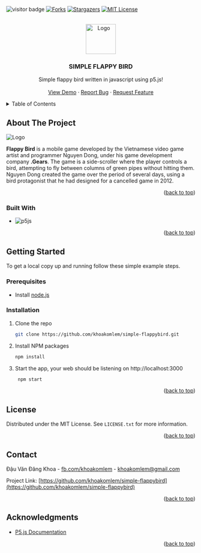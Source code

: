 <a name="readme-top"></a>


<!-- PROJECT SHIELDS -->
<!--
*** I'm using markdown "reference style" links for readability.
*** Reference links are enclosed in brackets [ ] instead of parentheses ( ).
*** See the bottom of this document for the declaration of the reference variables
*** for contributors-url, forks-url, etc. This is an optional, concise syntax you may use.
*** https://www.markdownguide.org/basic-syntax/#reference-style-links
-->

![visitor badge](https://visitor-badge.glitch.me/badge?page_id=khoakomlem.simple-flappybird)
[![Forks][forks-shield]][forks-url]
[![Stargazers][stars-shield]][stars-url]
[![MIT License][license-shield]][license-url]



<!-- PROJECT LOGO -->
<br />
<div align="center">
  <a href="https://github.com/othneildrew/Best-README-Template">
    <img src="https://khoakomlem.github.io/simple-flappybird/public/images/flappybird.png" alt="Logo" width="80" >
  </a>
  <h3 align="center">SIMPLE FLAPPY BIRD</h3>

  <p align="center">
    Simple flappy bird written in javascript using p5.js!
    <br />
    <br />
    <a href="https://khoakomlem.github.io/simple-flappybird/public/">View Demo</a>
    ·
    <a href="https://github.com/khoakomlem/simple-flappybird/issues">Report Bug</a>
    ·
    <a href="https://github.com/khoakomlem/simple-flappybird/issues">Request Feature</a>
  </p>
</div>



<!-- TABLE OF CONTENTS -->
<details>
  <summary>Table of Contents</summary>
  <ol>
    <li>
      <a href="#about-the-project">About The Project</a>
      <ul>
        <li><a href="#built-with">Built With</a></li>
      </ul>
    </li>
    <li>
      <a href="#getting-started">Getting Started</a>
      <ul>
        <li><a href="#prerequisites">Prerequisites</a></li>
        <li><a href="#installation">Installation</a></li>
      </ul>
    </li>
    <li><a href="#license">License</a></li>
    <li><a href="#contact">Contact</a></li>
    <li><a href="#acknowledgments">Acknowledgments</a></li>
  </ol>
</details>



<!-- ABOUT THE PROJECT -->
## About The Project
<img src="https://khoakomlem.github.io/simple-flappybird/public/images/screenshot.png" alt="Logo">

**Flappy Bird** is a mobile game developed by the Vietnamese video game artist and programmer Nguyen Dong, under his game development company **.Gears**. The game is a side-scroller where the player controls a bird, attempting to fly between columns of green pipes without hitting them. Nguyen Dong created the game over the period of several days, using a bird protagonist that he had designed for a cancelled game in 2012.

<p align="right">(<a href="#readme-top">back to top</a>)</p>



### Built With
* ![p5js](https://img.shields.io/badge/p5.js-ED225D?style=for-the-badge&logo=p5.js&logoColor=FFFFFF)

<p align="right">(<a href="#readme-top">back to top</a>)</p>



<!-- GETTING STARTED -->
## Getting Started

To get a local copy up and running follow these simple example steps.

### Prerequisites
* Install [node.js](https://nodejs.org/)

### Installation

1. Clone the repo
   ```sh
   git clone https://github.com/khoakomlem/simple-flappybird.git
   ```
2. Install NPM packages
   ```sh
   npm install
   ```
3. Start the app, your web should be listening on http://localhost:3000
   ```sh
	npm start
   ```

<p align="right">(<a href="#readme-top">back to top</a>)</p>


<!-- LICENSE -->
## License

Distributed under the MIT License. See `LICENSE.txt` for more information.

<p align="right">(<a href="#readme-top">back to top</a>)</p>



<!-- CONTACT -->
## Contact

Đậu Văn Đăng Khoa - [fb.com/khoakomlem](https://www.facebook.com/amongusslayersus) - khoakomlem@gmail.com

Project Link: [https://github.com/khoakomlem/simple-flappybird](https://github.com/khoakomlem/simple-flappybird)

<p align="right">(<a href="#readme-top">back to top</a>)</p>



<!-- ACKNOWLEDGMENTS -->
## Acknowledgments

* [P5.js Documentation](https://p5js.org/reference/)

<p align="right">(<a href="#readme-top">back to top</a>)</p>



<!-- MARKDOWN LINKS & IMAGES -->
<!-- https://www.markdownguide.org/basic-syntax/#reference-style-links -->
[forks-shield]: https://img.shields.io/github/forks/khoakomlem/simple-flappybird.svg?style=for-the-badge
[forks-url]: https://github.com/khoakomlem/simple-flappybird/network/members
[stars-shield]: https://img.shields.io/github/stars/khoakomlem/simple-flappybird.svg?style=for-the-badge
[stars-url]: https://github.com/khoakomlem/simple-flappybird/stargazers
[issues-shield]: https://img.shields.io/github/issues/khoakomlem/simple-flappybird.svg?style=for-the-badge
[issues-url]: https://github.com/khoakomlem/simple-flappybird/issues
[license-shield]: https://img.shields.io/github/license/khoakomlem/simple-flappybird.svg?style=for-the-badge
[license-url]: https://github.com/khoakomlem/simple-flappybird/blob/master/LICENSE.txt
